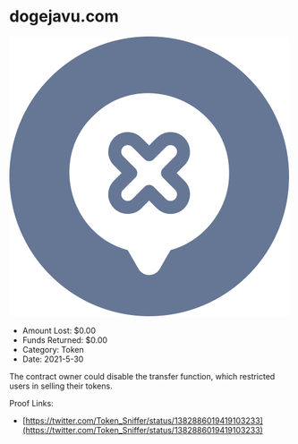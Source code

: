 # dogejavu.com
![dogejavu.com](/rektimages/dogejavu.com.png)
- Amount Lost: $0.00
- Funds Returned: $0.00
- Category: Token
- Date: 2021-5-30

The contract owner could disable the transfer function, which restricted users in selling their tokens.


Proof Links:
- [https://twitter.com/Token_Sniffer/status/1382886019419103233](https://twitter.com/Token_Sniffer/status/1382886019419103233)


